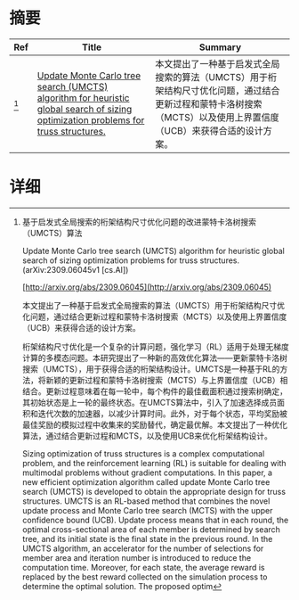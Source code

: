 # 摘要

| Ref | Title | Summary |
| --- | --- | --- |
| [^1] | [Update Monte Carlo tree search (UMCTS) algorithm for heuristic global search of sizing optimization problems for truss structures.](http://arxiv.org/abs/2309.06045) | 本文提出了一种基于启发式全局搜索的算法（UMCTS）用于桁架结构尺寸优化问题，通过结合更新过程和蒙特卡洛树搜索（MCTS）以及使用上界置信度（UCB）来获得合适的设计方案。 |

# 详细

[^1]: 基于启发式全局搜索的桁架结构尺寸优化问题的改进蒙特卡洛树搜索（UMCTS）算法

    Update Monte Carlo tree search (UMCTS) algorithm for heuristic global search of sizing optimization problems for truss structures. (arXiv:2309.06045v1 [cs.AI])

    [http://arxiv.org/abs/2309.06045](http://arxiv.org/abs/2309.06045)

    本文提出了一种基于启发式全局搜索的算法（UMCTS）用于桁架结构尺寸优化问题，通过结合更新过程和蒙特卡洛树搜索（MCTS）以及使用上界置信度（UCB）来获得合适的设计方案。

    

    桁架结构尺寸优化是一个复杂的计算问题，强化学习（RL）适用于处理无梯度计算的多模态问题。本研究提出了一种新的高效优化算法——更新蒙特卡洛树搜索（UMCTS），用于获得合适的桁架结构设计。UMCTS是一种基于RL的方法，将新颖的更新过程和蒙特卡洛树搜索（MCTS）与上界置信度（UCB）相结合。更新过程意味着在每一轮中，每个构件的最佳截面积通过搜索树确定，其初始状态是上一轮的最终状态。在UMCTS算法中，引入了加速选择成员面积和迭代次数的加速器，以减少计算时间。此外，对于每个状态，平均奖励被最佳奖励的模拟过程中收集来的奖励替代，确定最优解。本文提出了一种优化算法，通过结合更新过程和MCTS，以及使用UCB来优化桁架结构设计。

    Sizing optimization of truss structures is a complex computational problem, and the reinforcement learning (RL) is suitable for dealing with multimodal problems without gradient computations. In this paper, a new efficient optimization algorithm called update Monte Carlo tree search (UMCTS) is developed to obtain the appropriate design for truss structures. UMCTS is an RL-based method that combines the novel update process and Monte Carlo tree search (MCTS) with the upper confidence bound (UCB). Update process means that in each round, the optimal cross-sectional area of each member is determined by search tree, and its initial state is the final state in the previous round. In the UMCTS algorithm, an accelerator for the number of selections for member area and iteration number is introduced to reduce the computation time. Moreover, for each state, the average reward is replaced by the best reward collected on the simulation process to determine the optimal solution. The proposed optim
    

